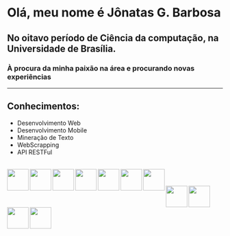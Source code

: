 # Olá, meu nome é Jônatas G. Barbosa

## No oitavo período de Ciência da computação, na Universidade de Brasília.
### À procura da minha paixão na área e procurando novas experiências
---
## Conhecimentos:
- Desenvolvimento Web
- Desenvolvimento Mobile
- Mineração de Texto
- WebScrapping
- API RESTFul

<br>
<img align="left" src="https://cdn.jsdelivr.net/npm/programming-languages-logos/src/python/python.png" height="50">
<img align="left" src="https://cdn.jsdelivr.net/npm/programming-languages-logos/src/html/html.png" height="50">
<img align="left" src="https://cdn.jsdelivr.net/npm/programming-languages-logos/src/css/css.png" height="50">
<img align="left" src="https://cdn.jsdelivr.net/npm/programming-languages-logos/src/javascript/javascript.png" height="50">
<img align="left" src="https://cdn.jsdelivr.net/npm/programming-languages-logos/src/php/php.png" height="50">
<img align="left" src="https://cdn.jsdelivr.net/npm/programming-languages-logos/src/r/r.png" height="50">
<img align="left" src="https://cdn.jsdelivr.net/npm/programming-languages-logos/src/cpp/cpp.png" height="50">

<h1>
<img src="https://upload.wikimedia.org/wikipedia/commons/a/a7/React-icon.svg" height="0">
<img align="left" src="https://upload.wikimedia.org/wikipedia/commons/a/a7/React-icon.svg" height="50">
<img align="left" src="https://upload.wikimedia.org/wikipedia/commons/c/cf/Angular_full_color_logo.svg" height="50">
<img align="left" src="https://upload.wikimedia.org/wikipedia/commons/3/3c/Flask_logo.svg" height="50">
<img align="left" src="https://static.djangoproject.com/img/logo-django.42234b631760.svg" height="50">
